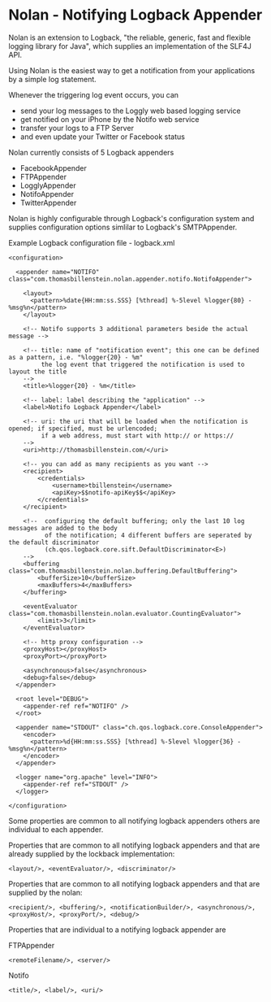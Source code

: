 Nolan - Notifying Logback Appender
==================================

Nolan is an extension to Logback, "the reliable, generic, fast and
flexible logging library for Java", which supplies an implementation of the SLF4J API.

Using Nolan is the easiest way to get a notification from your
applications by a simple log statement.

Whenever the triggering log event occurs, you can

* send your log messages to the Loggly web based logging service
* get notified on your iPhone by the Notifo web service
* transfer your logs to a FTP Server
* and even update your Twitter or Facebook status

Nolan currently consists of 5 Logback appenders

* FacebookAppender
* FTPAppender
* LogglyAppender
* NotifoAppender
* TwitterAppender

Nolan is highly configurable through Logback's configuration
system and supplies configuration options simlilar to Logback's SMTPAppender.

Example Logback configuration file - logback.xml

	<configuration>

	  <appender name="NOTIFO" class="com.thomasbillenstein.nolan.appender.notifo.NotifoAppender">

	    <layout>
	      <pattern>%date{HH:mm:ss.SSS} [%thread] %-5level %logger{80} - %msg%n</pattern>
	    </layout>

		<!-- Notifo supports 3 additional parameters beside the actual message -->

		<!-- title: name of "notification event"; this one can be defined as a pattern, i.e. "%logger{20} - %m"
		     the log event that triggered the notification is used to layout the title
		-->
		<title>%logger{20} - %m</title>

		<!-- label: label describing the "application" -->
		<label>Notifo Logback Appender</label>

		<!-- uri: the uri that will be loaded when the notification is opened; if specified, must be urlencoded;
		     if a web address, must start with http:// or https://
		-->
		<uri>http://thomasbillenstein.com/</uri>

	    <!-- you can add as many recipients as you want -->
	    <recipient>
	    	<credentials>
			    <username>tbillenstein</username>
			    <apiKey>$$notifo-apiKey$$</apiKey>
	    	</credentials>
	    </recipient>

		<!--  configuring the default buffering; only the last 10 log messages are added to the body
		      of the notification; 4 different buffers are seperated by the default discriminator
		      (ch.qos.logback.core.sift.DefaultDiscriminator<E>)
		-->
		<buffering class="com.thomasbillenstein.nolan.buffering.DefaultBuffering">
			<bufferSize>10</bufferSize>
			<maxBuffers>4</maxBuffers>
		</buffering>

		<eventEvaluator class="com.thomasbillenstein.nolan.evaluator.CountingEvaluator">
			<limit>3</limit>
		</eventEvaluator>

		<!-- http proxy configuration -->
	    <proxyHost></proxyHost>
	    <proxyPort></proxyPort>

	    <asynchronous>false</asynchronous>
	    <debug>false</debug>
	  </appender>

	  <root level="DEBUG">
	    <appender-ref ref="NOTIFO" />
	  </root>

	  <appender name="STDOUT" class="ch.qos.logback.core.ConsoleAppender">
	    <encoder>
	      <pattern>%d{HH:mm:ss.SSS} [%thread] %-5level %logger{36} - %msg%n</pattern>
	    </encoder>
	  </appender>

	  <logger name="org.apache" level="INFO">
	    <appender-ref ref="STDOUT" />
	  </logger>

	</configuration>

Some properties are common to all notifying logback appenders others are individual to each appender.

Properties that are common to all notifying logback appenders and that are already supplied by the
lockback implementation:

    <layout/>, <eventEvaluator/>, <discriminator/>


Properties that are common to all notifying logback appenders and that are supplied by the nolan:

    <recipient/>, <buffering/>, <notificationBuilder/>, <asynchronous/>, <proxyHost/>, <proxyPort/>, <debug/>


Properties that are individual to a notifying logback appender are

FTPAppender

    <remoteFilename/>, <server/>

Notifo

    <title/>, <label/>, <uri/>
